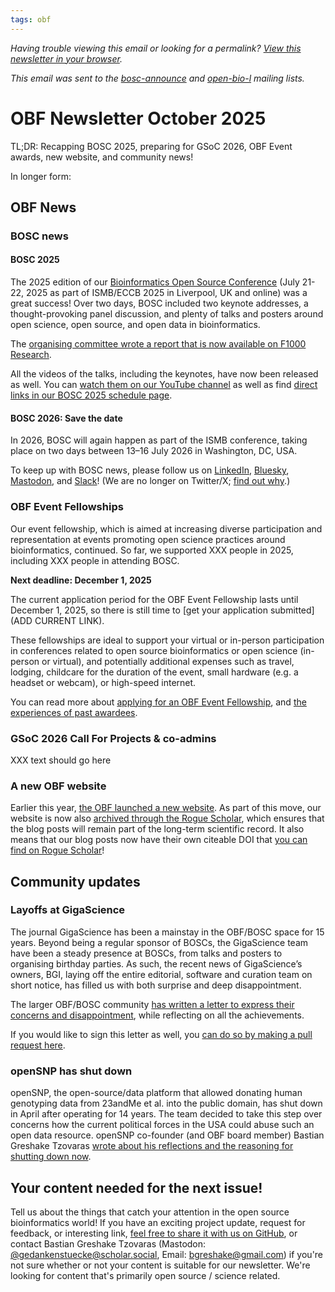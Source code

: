 ```yaml
---
tags: obf
---
```


_Having trouble viewing this email or looking for a permalink? [View this newsletter in your browser](https://github.com/OBF/newsletter/blob/master/newsletters/2025-10.md)._

_This email was sent to the [bosc-announce](https://groups.google.com/g/bosc-announce) and [open-bio-l](http://mailman.open-bio.org/mailman/listinfo/open-bio-l/) mailing lists._

# OBF Newsletter October 2025

TL;DR: Recapping BOSC 2025, preparing for GSoC 2026, OBF Event awards, new website, and community news!

In longer form: 

## OBF News

### BOSC news

#### BOSC 2025

The 2025 edition of our [Bioinformatics Open Source Conference](https://www.open-bio.org/events/bosc-2025/) (July 21-22, 2025 as part of ISMB/ECCB 2025 in Liverpool, UK and online) was a great success!
Over two days, BOSC included two keynote addresses, a thought-provoking panel discussion, and plenty of talks and posters around open science, open source, and open data in bioinformatics.

The [organising committee wrote a report that is now available on F1000 Research](https://f1000research.com/articles/14-887). 

All the videos of the talks, including the keynotes, have now been released as well. You can [watch them on our YouTube channel](https://www.youtube.com/@OBFBOSC/videos) 
as well as find [direct links in our BOSC 2025 schedule page](https://www.open-bio.org/events/bosc-2025/bosc-2025-schedule/).

#### BOSC 2026: Save the date

In 2026, BOSC will again happen as part of the ISMB conference, taking place on two days between 13–16 July 2026 in Washington, DC, USA. 

To keep up with BOSC news, please follow us on [LinkedIn](https://www.linkedin.com/groups/14344023/), [Bluesky](https://bsky.app/profile/bosc.bsky.social), [Mastodon](https://genomic.social/@BOSC), and [Slack](https://join.slack.com/t/obf-bosc/shared_invite/zt-n5ur1gsj-z2C~69_4lYTFPg5tbWA8Ew)! (We are no longer on Twitter/X; [find out why](https://www.open-bio.org/2023/11/20/leaving-x/).)

### OBF Event Fellowships

Our event fellowship, which is aimed at increasing diverse participation and representation at events promoting open science practices around bioinformatics, continued.
So far, we supported XXX people in 2025, including XXX people in attending BOSC. 

**Next deadline: December 1, 2025**

The current application period for the OBF Event Fellowship lasts until December 1, 2025, so there is still time to [get your application submitted](ADD CURRENT LINK).

These fellowships are ideal to support your virtual or in-person participation in conferences related to open source bioinformatics or open science (in-person or virtual), 
and potentially additional expenses such as travel, lodging, childcare for the duration of the event, small hardware (e.g. a headset or webcam), or high-speed internet.

You can read more about [applying for an OBF Event Fellowship](https://www.open-bio.org/event-awards/#fellowships-applications), 
and [the experiences of past awardees](https://www.open-bio.org/category/travel-fellowship/event-fellowship/).

### GSoC 2026 Call For Projects & co-admins

XXX text should go here

### A new OBF website

Earlier this year, [the OBF launched a new website](https://www.open-bio.org/posts/2025-03-04-new-website/). 
As part of this move, our website is now also [archived through the Rogue Scholar](https://www.open-bio.org/posts/2025-04-02-archiving-obf-posts/), 
which ensures that the blog posts will remain part of the long-term scientific record. 
It also means that our blog posts now have their own citeable DOI that [you can find on Rogue Scholar](https://rogue-scholar.org/search?q=metadata.creators.person_or_org.name%3A%22Open%20Bioinformatics%20Foundation%22&l=list&p=1&s=10&sort=newest)!

## Community updates

### Layoffs at GigaScience

The journal GigaScience has been a mainstay in the OBF/BOSC space for 15 years. Beyond being a regular sponsor of BOSCs, the GigaScience team have been a steady presence at BOSCs, 
from talks and posters to organising birthday parties. 
As such, the recent news of GigaScience’s owners, BGI, laying off the entire editorial, software and curation team on short notice, 
has filled us with both surprise and deep disappointment. 

The larger OBF/BOSC community [has written a letter to express their concerns and disappointment](https://www.open-bio.org/2025/09/30/2025-09-30-gigascience/), 
while reflecting on all the achievements.

If you would like to sign this letter as well, you [can do so by making a pull request here](https://github.com/OBF/OBF.github.io/edit/main/content/posts/2025-09-30-gigascience.md).  

### openSNP has shut down

openSNP, the open-source/data platform that allowed donating human genotyping data from 23andMe et al. into the public domain, has shut down in April after operating for 14 years. 
The team decided to take this step over concerns how the current political forces in the USA could abuse such an open data resource.
openSNP co-founder (and OBF board member) Bastian Greshake Tzovaras [wrote about his reflections and the reasoning for shutting down now](https://tzovar.as/sunsetting-opensnp/). 

## Your content needed for the next issue!

Tell us about the things that catch your attention in the open source bioinformatics world! 
If you have an exciting project update, request for feedback, or interesting link, 
[feel free to share it with us on GitHub](https://github.com/OBF/newsletter/issues/46), 
or contact Bastian Greshake Tzovaras (Mastodon: [@gedankenstuecke@scholar.social](https://scholar.social/@gedankenstuecke), Email: [bgreshake@gmail.com](mailto:bgreshake@proton.me)) if you're not sure whether or not your content is suitable for our newsletter. We're looking for content that's primarily open source / science related.



